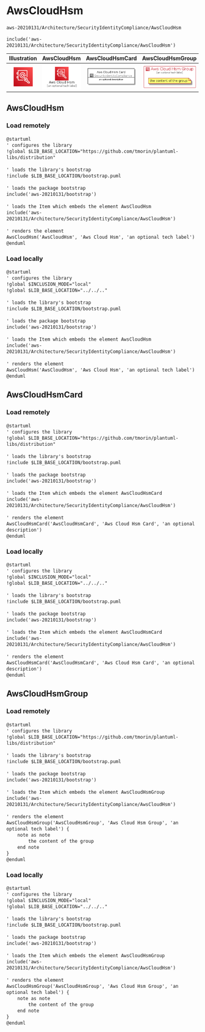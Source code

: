 # AwsCloudHsm


```text
aws-20210131/Architecture/SecurityIdentityCompliance/AwsCloudHsm
```

```text
include('aws-20210131/Architecture/SecurityIdentityCompliance/AwsCloudHsm')
```



| Illustration | AwsCloudHsm | AwsCloudHsmCard | AwsCloudHsmGroup |
| :---: | :---: | :---: | :---: |
| ![illustration for Illustration](../../../aws-20210131/Architecture/SecurityIdentityCompliance/AwsCloudHsm.png) | ![illustration for AwsCloudHsm](../../../aws-20210131/Architecture/SecurityIdentityCompliance/AwsCloudHsm.Local.png) | ![illustration for AwsCloudHsmCard](../../../aws-20210131/Architecture/SecurityIdentityCompliance/AwsCloudHsmCard.Local.png) | ![illustration for AwsCloudHsmGroup](../../../aws-20210131/Architecture/SecurityIdentityCompliance/AwsCloudHsmGroup.Local.png) |




## AwsCloudHsm

### Load remotely
```plantuml
@startuml
' configures the library
!global $LIB_BASE_LOCATION="https://github.com/tmorin/plantuml-libs/distribution"

' loads the library's bootstrap
!include $LIB_BASE_LOCATION/bootstrap.puml

' loads the package bootstrap
include('aws-20210131/bootstrap')

' loads the Item which embeds the element AwsCloudHsm
include('aws-20210131/Architecture/SecurityIdentityCompliance/AwsCloudHsm')

' renders the element
AwsCloudHsm('AwsCloudHsm', 'Aws Cloud Hsm', 'an optional tech label')
@enduml
```

### Load locally
```plantuml
@startuml
' configures the library
!global $INCLUSION_MODE="local"
!global $LIB_BASE_LOCATION="../../.."

' loads the library's bootstrap
!include $LIB_BASE_LOCATION/bootstrap.puml

' loads the package bootstrap
include('aws-20210131/bootstrap')

' loads the Item which embeds the element AwsCloudHsm
include('aws-20210131/Architecture/SecurityIdentityCompliance/AwsCloudHsm')

' renders the element
AwsCloudHsm('AwsCloudHsm', 'Aws Cloud Hsm', 'an optional tech label')
@enduml
```

## AwsCloudHsmCard

### Load remotely
```plantuml
@startuml
' configures the library
!global $LIB_BASE_LOCATION="https://github.com/tmorin/plantuml-libs/distribution"

' loads the library's bootstrap
!include $LIB_BASE_LOCATION/bootstrap.puml

' loads the package bootstrap
include('aws-20210131/bootstrap')

' loads the Item which embeds the element AwsCloudHsmCard
include('aws-20210131/Architecture/SecurityIdentityCompliance/AwsCloudHsm')

' renders the element
AwsCloudHsmCard('AwsCloudHsmCard', 'Aws Cloud Hsm Card', 'an optional description')
@enduml
```

### Load locally
```plantuml
@startuml
' configures the library
!global $INCLUSION_MODE="local"
!global $LIB_BASE_LOCATION="../../.."

' loads the library's bootstrap
!include $LIB_BASE_LOCATION/bootstrap.puml

' loads the package bootstrap
include('aws-20210131/bootstrap')

' loads the Item which embeds the element AwsCloudHsmCard
include('aws-20210131/Architecture/SecurityIdentityCompliance/AwsCloudHsm')

' renders the element
AwsCloudHsmCard('AwsCloudHsmCard', 'Aws Cloud Hsm Card', 'an optional description')
@enduml
```

## AwsCloudHsmGroup

### Load remotely
```plantuml
@startuml
' configures the library
!global $LIB_BASE_LOCATION="https://github.com/tmorin/plantuml-libs/distribution"

' loads the library's bootstrap
!include $LIB_BASE_LOCATION/bootstrap.puml

' loads the package bootstrap
include('aws-20210131/bootstrap')

' loads the Item which embeds the element AwsCloudHsmGroup
include('aws-20210131/Architecture/SecurityIdentityCompliance/AwsCloudHsm')

' renders the element
AwsCloudHsmGroup('AwsCloudHsmGroup', 'Aws Cloud Hsm Group', 'an optional tech label') {
    note as note
        the content of the group
    end note
}
@enduml
```

### Load locally
```plantuml
@startuml
' configures the library
!global $INCLUSION_MODE="local"
!global $LIB_BASE_LOCATION="../../.."

' loads the library's bootstrap
!include $LIB_BASE_LOCATION/bootstrap.puml

' loads the package bootstrap
include('aws-20210131/bootstrap')

' loads the Item which embeds the element AwsCloudHsmGroup
include('aws-20210131/Architecture/SecurityIdentityCompliance/AwsCloudHsm')

' renders the element
AwsCloudHsmGroup('AwsCloudHsmGroup', 'Aws Cloud Hsm Group', 'an optional tech label') {
    note as note
        the content of the group
    end note
}
@enduml
```

